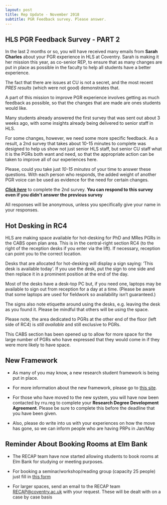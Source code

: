 ```yaml
---
layout: post
title: Rep Update - November 2018
subtitle: PGR Feedback survey. Please answer.
---
```


## HLS PGR Feedback Survey - PART 2

In the last 2 months or so, you will have received many emails from __**Sarah Charles**__ about your PGR experience in HLS at Coventry. Sarah is making it her mission this year, as co-senior REP, to ensure that as many changes are put in place as possible in the faculty to help all students have a better experience.

The fact that there are issues at CU is not a secret, and the most recent *PRES results* (which were not good) demonstrates that.

A part of this mission to improve PGR experience involves getting as much feedback as possible, so that the changes that are made are ones students would like.

Many students already answered the first survey that was sent out about 3 weeks ago, with some insights already being delivered to senior staff in HLS.

For some changes, however, we need some more specific feedback. As a result, a 2nd survey that takes about 10-15 minutes to complete was designed to help us show not just senior HLS staff, but senior CU staff what it is the PGRs both want and need, so that the appropriate action can be taken to improve all of our experiences here.

Please, could you take just *10-15 minutes* of your time to answer these questions. With each person who responds, the added weight of another PGR voice can be used as evidence for the need for certain changes.

***[Click here](https://coventryhls.eu.qualtrics.com/jfe/form/SV_cNnelMFmYIjnu9n)*** to complete the 2nd survey. **You can respond to this survey even if you didn't answer the previous survey**

All responses will be anonymous, unless you specifically give your name in your responses.


## Hot Desking in RC4

HLS are making space available for hot-desking for PhD and MRes PGRs in the CABS open plan area. This is in the central-right section RC4 (to the right of the reception desks if you enter via the lift). If necessary, reception can point you to the correct location.

Desks that are allocated for hot-desking will display a sign saying: ‘This desk is available today’. If you use the desk, put the sign to one side and then replace it in a prominent position at the end of the day.

Most of the desks have a desk-top PC but, if you need one, laptops may be available to sign out from reception for a day at a time. (Please be aware that some laptops are used for fieldwork so availability isn’t guaranteed.)

The signs also note etiquette around using the desks, e.g. leaving the desk as you found it. Please be mindful that others will be using the space.

Please note, the area dedicated to PGRs at the other end of the floor (left side of RC4) is _still available_ and still exclusive to PGRs.

This CABS section has been opened up to allow for more space for the large number of PGRs who have expressed that they would come in if they were more likely to have space.


## New Framework

* As many of you may know, a new research student framework is being put in place.


* For more information about the new framework, please go to [this site](https://emea01.safelinks.protection.outlook.com/?url=http%3A%2F%2Frecap.coventry.domains%2Fnewframework%2F&data=02%7C01%7Ccharle42%40uni.coventry.ac.uk%7Cd620944aaa1c4e9d858908d60d92403f%7C4b18ab9a37654abeac7c0e0d398afd4f%7C0%7C0%7C636711319133110177&sdata=2xQIOSUod%2FXPcrj4EzqmacqQoCjG6szV1u%2B%2BOWJUncY%3D&reserved=0).

* For those who have moved to the new system, you will have now been contacted by rru.reg to complete your <b>Research Degree Development Agreement</b>. Please be sure to complete this before the deadline that you have been given.

* Also, please do write into us with your experiences on how the move has gone, so we can inform people who are having PRPs in Jan/May

## Reminder About Booking Rooms at Elm Bank

* The RECAP team have now started allowing students to book rooms at Elm Bank for studying or meeting purposes.

* For booking a seminar/workshop/reading group (capacity 25 people) just fill in [this form](https://emea01.safelinks.protection.outlook.com/?url=https%3A%2F%2Fforms.office.com%2FPages%2FResponsePage.aspx%3Fid%3DmqsYS2U3vkqsfA4NOYr9T0J0V6Md3HNNj94BvfxrC-lUOU9CSzhXOUhIOVlWT1BPTkpPTkZMM1FaNC4u&data=02%7C01%7Ccharle42%40uni.coventry.ac.uk%7Cd620944aaa1c4e9d858908d60d92403f%7C4b18ab9a37654abeac7c0e0d398afd4f%7C0%7C0%7C636711319133110177&sdata=9T3lSBfnPPxn%2BCVVqrYhYx9Z4RD5%2F9HRhJ2hRa1LJV4%3D&reserved=0)

* For larger spaces, send an email to the RECAP team [RECAP@coventry.ac.uk](mailto:RECAP@coventry.ac.uk) with your request. These will be dealt with on a case by case basis
